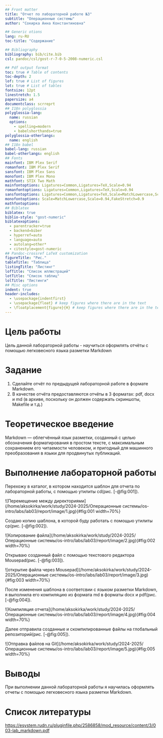 ```yaml
---
## Front matter
title: "Отчет по лабораторной работе №3"
subtitle: "Операционные системы"
author: "Сокирка Анна Константиновна"

## Generic otions
lang: ru-RU
toc-title: "Содержание"

## Bibliography
bibliography: bib/cite.bib
csl: pandoc/csl/gost-r-7-0-5-2008-numeric.csl

## Pdf output format
toc: true # Table of contents
toc-depth: 2
lof: true # List of figures
lot: true # List of tables
fontsize: 12pt
linestretch: 1.5
papersize: a4
documentclass: scrreprt
## I18n polyglossia
polyglossia-lang:
  name: russian
  options:
	- spelling=modern
	- babelshorthands=true
polyglossia-otherlangs:
  name: english
## I18n babel
babel-lang: russian
babel-otherlangs: english
## Fonts
mainfont: IBM Plex Serif
romanfont: IBM Plex Serif
sansfont: IBM Plex Sans
monofont: IBM Plex Mono
mathfont: STIX Two Math
mainfontoptions: Ligatures=Common,Ligatures=TeX,Scale=0.94
romanfontoptions: Ligatures=Common,Ligatures=TeX,Scale=0.94
sansfontoptions: Ligatures=Common,Ligatures=TeX,Scale=MatchLowercase,Scale=0.94
monofontoptions: Scale=MatchLowercase,Scale=0.94,FakeStretch=0.9
mathfontoptions:
## Biblatex
biblatex: true
biblio-style: "gost-numeric"
biblatexoptions:
  - parentracker=true
  - backend=biber
  - hyperref=auto
  - language=auto
  - autolang=other*
  - citestyle=gost-numeric
## Pandoc-crossref LaTeX customization
figureTitle: "Рис."
tableTitle: "Таблица"
listingTitle: "Листинг"
lofTitle: "Список иллюстраций"
lotTitle: "Список таблиц"
lolTitle: "Листинги"
## Misc options
indent: true
header-includes:
  - \usepackage{indentfirst}
  - \usepackage{float} # keep figures where there are in the text
  - \floatplacement{figure}{H} # keep figures where there are in the text
---
```


# Цель работы

Цель данной лабораторной работы - научиться оформлять отчёты с помощью легковесного языка разметки Markdown

# Задание

1. Сделайте отчёт по предыдущей лабораторной работе в формате Markdown. 
2. В качестве отчёта предоставляются отчёты в 3 форматах: pdf, docx и md (в архиве, поскольку он должен содержать скриншоты, Makefile и т.д.)

# Теоретическое введение

Markdown — облегчённый язык разметки, созданный с целью обозначения форматирования в простом тексте, с максимальным сохранением его читаемости человеком, и пригодный для машинного преобразования в языки для продвинутых публикаций.

# Выполнение лабораторной работы

Перехожу в каталог, в котором находится шаблон для отчета по лабораторной работы, с помощью утилиты cd(рис. [-@fig:001]).

![Перемещение между директориями](/home/aksokirka/work/study/2024-2025/Операционные системы/os-intro/labs/lab03/report/image/1.jpg){#fig:001 width=70%}

Создаю копию шаблона, в которой буду работать с помощью утилиты cp(рис. [-@fig:002]).

![Копирование файла](/home/aksokirka/work/study/2024-2025/Операционные системы/os-intro/labs/lab03/report/image/2.jpg){#fig:002 width=70%}

Открываю созданный файл с помощью текстового редактора Mousepad(рис. [-@fig:003]).

![открытие файла через Mousepad](/home/aksokirka/work/study/2024-2025/Операционные системы/os-intro/labs/lab03/report/image/3.jpg){#fig:003 width=70%}

После изменения шаблона в соответсвии с языком разметки Markdown, я выполнила его компиляцию из формата md в форматы docx и pdf(рис. [-@fig:004]).

![Компиляция отчета](/home/aksokirka/work/study/2024-2025/Операционные системы/os-intro/labs/lab03/report/image/4.jpg){#fig:004 width=70%}

Далее отправила созданные и скомпилированные файлы на глобальный репозиторий(рис. [-@fig:005]).

![Отправка файлов на Git](/home/aksokirka/work/study/2024-2025/Операционные системы/os-intro/labs/lab03/report/image/5.jpg){#fig:005 width=70%}

# Выводы

При выполнении данной лабораторной работы я научилась оформлять отчеты с помощью легковесного языка разметки Markdown.

# Список литературы

https://esystem.rudn.ru/pluginfile.php/2586858/mod_resource/content/3/003-lab_markdown.pdf
